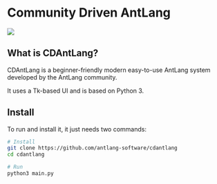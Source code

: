 # Community Driven AntLang

![](https://antlang-software.github.io/example.png)

## What is CDAntLang?

CDAntLang is a beginner-friendly modern easy-to-use AntLang system developed by the AntLang community.

It uses a Tk-based UI and is based on Python 3.

## Install

To run and install it, it just needs two commands:
```sh
# Install
git clone https://github.com/antlang-software/cdantlang
cd cdantlang

# Run
python3 main.py
```
